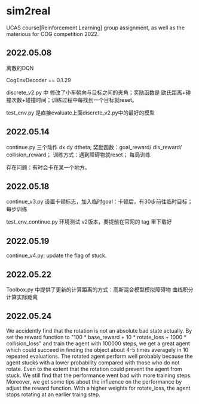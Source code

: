 # sim2real
UCAS course[Reinforcement Learning] group assignment, as well as  the materious for COG competition 2022.

## 2022.05.08
离散的DQN

CogEnvDecoder == 0.1.29

discrete_v2.py 中 修改了小车朝向与目标之间的夹角；奖励函数是 欧氏距离+碰撞次数+碰撞时间；训练过程中每找到一个目标就reset。

test_env.py 是直接evaluate上面discrete_v2.py中的最好的模型

## 2022.05.14

continue.py 三个动作 dx  dy  dtheta; 奖励函数：goal_reward/ dis_reward/ collision_reward； 训练方式：遇到障碍物就reset； 每局训练

存在问题：有时会卡在某一个地方。

## 2022.05.18

continue_v3.py 设置卡顿标志，加入临时goal：卡顿后，有30步前往临时目标； 每步训练

test_env_continue.py 环境测试 v2版本，要提前在官网的 tag 里下载好

## 2022.05.19

continue_v4.py: update the flag of stuck. 


## 2022.05.22
Toolbox.py 中提供了更新的计算距离的方式：高斯混合模型模拟障碍物 曲线积分计算实际距离

## 2022.05.24
We accidently find that the rotation is not an absolute bad state actually. By set the reward function to "100 * base_reward + 10 * rotate_loss + 1000 * collision_loss" and train the agent with 100000 steps, we get a great agent which could succeed in finding the object about 4-5 times averagely in 10 repeated evaluations. The rotated agent perform well probably because the agent stucks with a lower probability compared with those who do not rotate. Even to the extent that the rotation could prevent the agent from stuck.
We still find that the performance went bad with more training steps. 
Moreover, we get some tips about the influence on the performance by adjust the reward function. With a higher weights for rotate_loss, the agent stops rotating at an earlier traing step.
